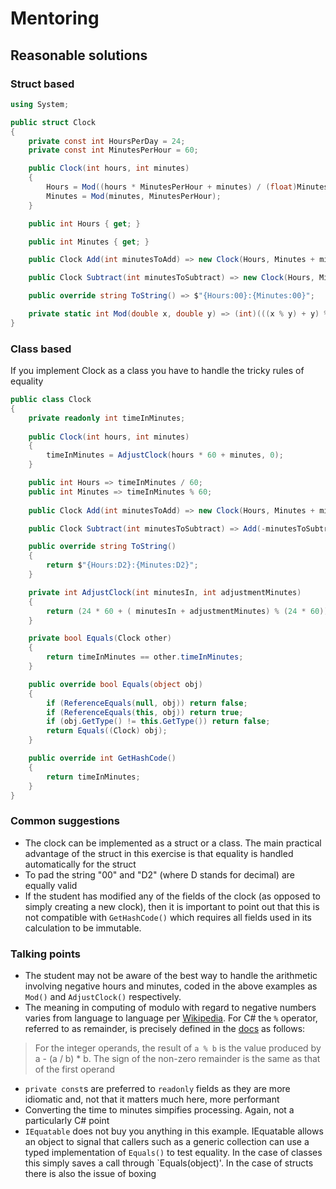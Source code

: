 # Mentoring

## Reasonable solutions
### Struct based

```csharp
using System;

public struct Clock
{
    private const int HoursPerDay = 24;
    private const int MinutesPerHour = 60;

    public Clock(int hours, int minutes)
    {
        Hours = Mod((hours * MinutesPerHour + minutes) / (float)MinutesPerHour, HoursPerDay);
        Minutes = Mod(minutes, MinutesPerHour);
    }

    public int Hours { get; }

    public int Minutes { get; }

    public Clock Add(int minutesToAdd) => new Clock(Hours, Minutes + minutesToAdd);

    public Clock Subtract(int minutesToSubtract) => new Clock(Hours, Minutes - minutesToSubtract);

    public override string ToString() => $"{Hours:00}:{Minutes:00}";

    private static int Mod(double x, double y) => (int)(((x % y) + y) % y);
}
```

### Class based
If you implement Clock as a class you have to handle the tricky rules of equality
```csharp
public class Clock
{
    private readonly int timeInMinutes;
    
    public Clock(int hours, int minutes)
    {
        timeInMinutes = AdjustClock(hours * 60 + minutes, 0);
    }

    public int Hours => timeInMinutes / 60;
    public int Minutes => timeInMinutes % 60;
    
    public Clock Add(int minutesToAdd) => new Clock(Hours, Minutes + minutesToAdd);

    public Clock Subtract(int minutesToSubtract) => Add(-minutesToSubtract);

    public override string ToString()
    {
        return $"{Hours:D2}:{Minutes:D2}";
    }

    private int AdjustClock(int minutesIn, int adjustmentMinutes)
    {
        return (24 * 60 + ( minutesIn + adjustmentMinutes) % (24 * 60)) % (24 * 60);
    }

    private bool Equals(Clock other)
    {
        return timeInMinutes == other.timeInMinutes;
    }

    public override bool Equals(object obj)
    {
        if (ReferenceEquals(null, obj)) return false;
        if (ReferenceEquals(this, obj)) return true;
        if (obj.GetType() != this.GetType()) return false;
        return Equals((Clock) obj);
    }

    public override int GetHashCode()
    {
        return timeInMinutes;
    }
}
```

### Common suggestions

- The clock can be implemented as a struct or a class.  The main practical advantage of the struct
 in this exercise is that equality is handled automatically for the struct
- To pad the string "00" and "D2" (where D stands for decimal) are equally valid
- If the student has modified any of the fields of the clock (as opposed to simply creating a new clock), then it is important to point out that this is not compatible with `GetHashCode()` which requires all fields used in its calculation to be immutable.

### Talking points

- The student may not be aware of the best way to handle the arithmetic involving negative hours and minutes,
coded in the above examples as `Mod()` and `AdjustClock()` respectively.
- The meaning in computing of modulo with regard to negative numbers varies from language to language per [Wikipedia](https://en.wikipedia.org/wiki/Modulo_operation).
For C# the `%` operator, referred to as remainder, is precisely defined in the [docs](https://docs.microsoft.com/en-us/dotnet/csharp/language-reference/operators/or-operator) as follows:
> For the integer operands, the result of `a % b` is the value produced by a - (a / b) * b. The sign of the non-zero remainder is the same as that of the first operand
- `private const`s are preferred to `readonly` fields as they are more idiomatic and, not that it matters
much here, more performant
- Converting the time to minutes simpifies processing.  Again, not a particularly C# point
- `IEquatable` does not buy you anything in this example.  IEquatable allows an object to signal
that callers such as a generic collection can use a typed implementation of `Equals()` to test
equality.  In the case of classes this simply saves a call through `Equals(object)'.  In the case of
structs there is also the issue of boxing
